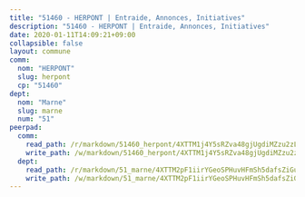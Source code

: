 ```yaml
---
title: "51460 - HERPONT | Entraide, Annonces, Initiatives"
description: "51460 - HERPONT | Entraide, Annonces, Initiatives"
date: 2020-01-11T14:09:21+09:00
collapsible: false
layout: commune
comm:
  nom: "HERPONT"
  slug: herpont
  cp: "51460"
dept:
  nom: "Marne"
  slug: marne
  num: "51"
peerpad:
  comm:
    read_path: /r/markdown/51460_herpont/4XTTM1j4Y5sRZva48gjUgdiMZzu2zLuXsKx8fnhqPngCFJUc3
    write_path: /w/markdown/51460_herpont/4XTTM1j4Y5sRZva48gjUgdiMZzu2zLuXsKx8fnhqPngCFJUc3-K3TgUDSSewgPnvE4myiNhD1Le75vtxrXFqWKtyaxCmtrc3zPCdyZmb9Qss3dKH3g4hgudjmKwufLPePrNgxBR6NtpCCT1nydWVafAbS7cm2Xdkg4KNPzzjqnqUDVQSaNiTSKRHxo
  dept:
    read_path: /r/markdown/51_marne/4XTTM2pF1iirYGeoSPHuvHFmSh5dafsZiGuDVqApNYr9W2doe
    write_path: /w/markdown/51_marne/4XTTM2pF1iirYGeoSPHuvHFmSh5dafsZiGuDVqApNYr9W2doe-K3TgV7EpXmd75L5pz6aUTALihWsFeiubyposyfPgz6DbQby3ZQF3gNXaGqeRVGevfRz46yND7Y8QkCv5VozWFj5shZbEokjWNQrdmmsAHCxzuLQj5kuinh4kCdsefHKLdp7xhUwa
---
```


